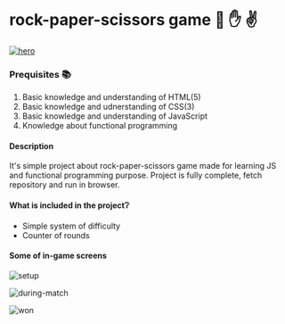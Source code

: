 # rock-paper-scissors game 👊 ✋ ✌

[![hero](https://user-images.githubusercontent.com/90615223/172643367-474a5f7a-c9e4-4de4-baa7-3c0552a51bb7.png)](https://arrugonoto.github.io/rock-paper-scissors/)


### Prequisites :books:
  1. Basic knowledge and understanding of HTML(5)
  2. Basic knowledge and udnerstanding of CSS(3)
  3. Basic knowledge and understanding of JavaScript
  4. Knowledge about functional programming

#### Description
  It's simple project about rock-paper-scissors game made for learning JS and functional programming purpose. Project is fully complete, fetch repository and run in browser.
  
#### What is included in the project:grey_question: 
* Simple system of difficulty
* Counter of rounds


#### Some of in-game screens

![setup](https://user-images.githubusercontent.com/90615223/172653165-5ad10e1c-371e-472a-9193-154f7f95c17d.png)

![during-match](https://user-images.githubusercontent.com/90615223/172653180-24c3f785-b3cd-4d96-ac7e-30aedcb9839b.png)

![won](https://user-images.githubusercontent.com/90615223/172653200-5d0717a4-61e6-48db-ac4e-affa9f04251b.png)
